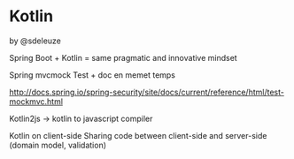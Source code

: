 
# Kotlin
by @sdeleuze

Spring Boot + Kotlin = same pragmatic and innovative mindset

Spring mvcmock
Test + doc en memet temps

http://docs.spring.io/spring-security/site/docs/current/reference/html/test-mockmvc.html

Kotlin2js -> kotlin to javascript compiler

Kotlin on client-side
 Sharing code between client-side and server-side (domain model, validation)
